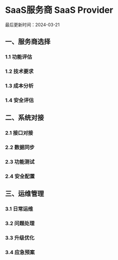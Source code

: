 # SaaS服务商 SaaS Provider

最后更新时间：2024-03-21

## 一、服务商选择
### 1.1 功能评估
### 1.2 技术要求
### 1.3 成本分析
### 1.4 安全评估

## 二、系统对接
### 2.1 接口对接
### 2.2 数据同步
### 2.3 功能测试
### 2.4 安全配置

## 三、运维管理
### 3.1 日常运维
### 3.2 问题处理
### 3.3 升级优化
### 3.4 应急预案 